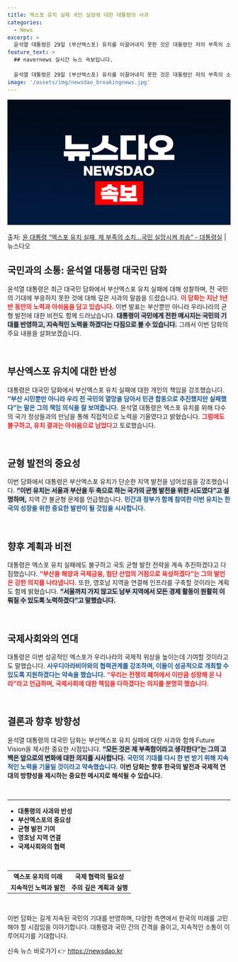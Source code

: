 ```yaml
---
title: 엑스포 유치 실패 국민 실망에 대한 대통령의 사과
categories:
  - News
excerpt: >
  윤석열 대통령은 29일 (부산엑스포) 유치를 이끌어내지 못한 것은 대통령인 저의 부족의 소치라고 말했다. 이…
feature_text: >
  ## navernews 실시간 뉴스 속보입니다.

  윤석열 대통령은 29일 (부산엑스포) 유치를 이끌어내지 못한 것은 대통령인 저의 부족의 소치라고 말했다. 이…
image: '/assets/img/newsdao_breakingnews.jpg'
---
```


![뉴스다오 속보](/assets/img/newsdao_breakingnews.jpg)

<p>출처: <a href="https://newsdao.kr/2679" rel="dofollow">윤 대통령 “엑스포 유치 실패, 제 부족의 소치…국민 실망시켜 죄송”  - 대통령실</a> | 뉴스다오</p>

<h2 data-ke-size="size26">국민과의 소통: 윤석열 대통령 대국민 담화</h2>

<p data-ke-size="size16">윤석열 대통령은 최근 대국민 담화에서 부산엑스포 유치 실패에 대해 성찰하며, 전 국민의 기대에 부응하지 못한 것에 대해 깊은 사과의 말씀을 드렸습니다. <b><span style="color: #ee2323;">이 담화는 지난 1년 반 동안의 노력과 아쉬움을 담고 있습니다.</span></b> 이번 발표는 부산뿐만 아니라 우리나라의 균형 발전에 대한 비전도 함께 드러났습니다. <b><span style="background-color: #21538527;">대통령이 국민에게 전한 메시지는 국민의 기대를 반영하고, 지속적인 노력을 하겠다는 다짐으로 볼 수 있습니다.</span></b> 그래서 이번 담화의 주요 내용을 살펴보겠습니다.</p>

<p data-ke-size="size16">&nbsp;</p>

<h2 data-ke-size="size26">부산엑스포 유치에 대한 반성</h2>

<p data-ke-size="size16">대통령은 대국민 담화에서 부산엑스포 유치 실패에 대한 개인의 책임을 강조했습니다. <b><span style="color: #1a5490;">“부산 시민뿐만 아니라 우리 전 국민의 열망을 담아서 민관 합동으로 추진했지만 실패했다”는 말은 그의 책임 의식을 잘 보여줍니다.</span></b> 윤석열 대통령은 엑스포 유치를 위해 다수의 국가 정상들과의 만남을 통해 직접적으로 노력을 기울였다고 밝혔습니다. <b><span style="color: #ee2323;">그럼에도 불구하고, 유치 결과는 아쉬움으로 남았다</span></b>고 토로했습니다.</p>

<p data-ke-size="size16">&nbsp;</p>

<h2 data-ke-size="size26">균형 발전의 중요성</h2>

<p data-ke-size="size16">이번 담화에서 대통령은 부산엑스포 유치가 단순한 지역 발전을 넘어섰음을 강조했습니다. <b><span style="background-color: #21538527;">“이번 유치는 서울과 부산을 두 축으로 하는 국가의 균형 발전을 위한 시도였다”고 설명하며,</span></b> 지역 간 불균형 문제를 언급했습니다. <b><span style="color: #1a5490;">민간과 정부가 함께 참여한 이번 유치는 한국의 성장을 위한 중요한 발판이 될 것임을 시사합니다.</span></b></p>

<p data-ke-size="size16">&nbsp;</p>

<h2 data-ke-size="size26">향후 계획과 비전</h2>

<p data-ke-size="size16">대통령은 엑스포 유치 실패에도 불구하고 국토 균형 발전 전략을 계속 추진하겠다고 다짐했습니다. <b><span style="color: #ee2323;">“부산을 해양과 국제금융, 첨단 산업의 거점으로 육성하겠다”는 그의 발언은 강한 의지를 나타냅니다.</span></b> 또한, 영호남 지역을 연결해 인프라를 구축할 것이라는 계획도 함께 밝혔습니다. <b><span style="background-color: #21538527;">“서울까지 가지 않고도 남부 지역에서 모든 경제 활동이 원활히 이뤄질 수 있도록 노력하겠다”고 말했습니다.</span></b></p>

<p data-ke-size="size16">&nbsp;</p>

<h2 data-ke-size="size26">국제사회와의 연대</h2>

<p data-ke-size="size16">대통령은 이번 성공적인 엑스포가 우리나라의 국제적 위상을 높이는데 기여할 것이라고도 말했습니다. <b><span style="color: #1a5490;">사우디아라비아와의 협력관계를 강조하며, 이들이 성공적으로 개최할 수 있도록 지원하겠다는 약속을 했습니다.</span></b> <b><span style="color: #ee2323;">“우리는 전쟁의 폐허에서 이만큼 성장해 온 나라”라고 언급하며, 국제사회에 대한 책임을 다하겠다는 의지를 분명히 했습니다.</span></b></p>

<p data-ke-size="size16">&nbsp;</p>

<h2 data-ke-size="size26">결론과 향후 방향성</h2>

<p data-ke-size="size16">윤석열 대통령의 대국민 담화는 부산엑스포 유치 실패에 대한 사과와 함께 Future Vision을 제시한 중요한 시점입니다. <b><span style="background-color: #21538527;">“모든 것은 제 부족함이라고 생각한다”는 그의 고백은 앞으로의 변화에 대한 의지를 시사합니다.</span></b> <b><span style="color: #1a5490;">국민의 기대를 다시 한 번 받기 위해 지속적인 노력을 기울일 것이라고 약속했습니다.</span></b> <b>이번 담화는 향후 한국의 발전과 국제적 연대의 방향성을 제시하는 중요한 메시지로 해석될 수 있습니다.</b></p>

<p data-ke-size="size16">&nbsp;</p>

<hr>
<ul>
<li><b>대통령의 사과와 반성</b></li>
<li><b>부산엑스포의 중요성</b></li>
<li><b>균형 발전 기여</b></li>
<li><b>영호남 지역 연결</b></li>
<li><b>국제사회와의 협력</b></li>
</ul>

<p data-ke-size="size16">&nbsp;</p>

<table>
<tr>
<td style="text-align: center; height: 17px;"><b>엑스포 유치의 미래</b></td>
<td style="text-align: center; height: 17px;"><b>국제 협력의 필요성</b></td>
</tr>
<tr>
<td style="text-align: center; height: 17px;"><b>지속적인 노력과 발전</b></td>
<td style="text-align: center; height: 17px;"><b>주의 깊은 계획과 실행</b></td>
</tr>
</table>

<p data-ke-size="size16">&nbsp;</p>

<p data-ke-size="size16">이번 담화는 길게 지속된 국민의 기대를 반영하며, 다양한 측면에서 한국의 미래를 고민해야 할 시점임을 이야기합니다. 대통령과 국민 간의 간격을 줄이고, 지속적인 소통이 이루어지기를 기대합니다.</p> 

신속 뉴스 바로가기 👉 <a href="https://newsdao.kr" rel="dofollow">https://newsdao.kr</a>


